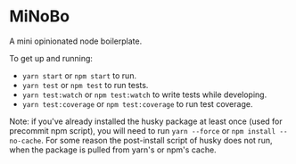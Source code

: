 # MiNoBo

A mini opinionated node boilerplate.

To get up and running:

* `yarn start` or `npm start` to run.
* `yarn test` or `npm test` to run tests.
* `yarn test:watch` or `npm test:watch` to write tests while developing.
* `yarn test:coverage` or `npm test:coverage` to run test coverage.

Note: if you've already installed the husky package at least once (used for precommit npm script), you will need to run `yarn --force` or `npm install --no-cache`. For some reason the post-install script of husky does not run, when the package is pulled from yarn's or npm's cache.
